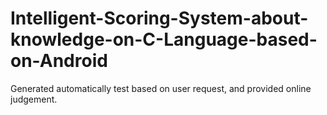 # Intelligent-Scoring-System-about-knowledge-on-C-Language-based-on-Android
Generated automatically test based on user request, and provided online judgement.
